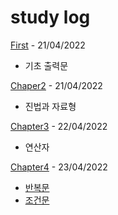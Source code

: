 # study log
[First](https://github.com/seojm0405/learnjava/tree/main/First) - 21/04/2022
* 기초 출력문

[Chaper2](https://github.com/seojm0405/learnjava/tree/main/Chapter2) - 21/04/2022

* 진법과 자료형   

[Chapter3](https://github.com/seojm0405/learnjava/tree/main/Chapter3) - 22/04/2022   
* 연산자   

[Chapter4](https://github.com/seojm0405/learnjava/tree/main/Chapter4) - 23/04/2022   
* [반복문](https://github.com/seojm0405/learnjava/tree/main/Chapter4/src/loopexample)   
* [조건문](https://github.com/seojm0405/learnjava/tree/main/Chapter4/src/ifexample)

